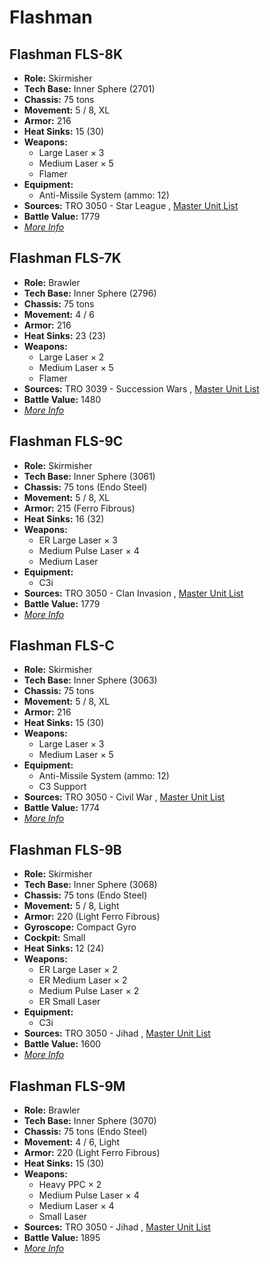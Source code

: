 # Flashman 

## Flashman FLS-8K 

- **Role:** Skirmisher 
- **Tech Base:** Inner Sphere (2701) 
- **Chassis:** 75 tons 
- **Movement:** 5 / 8, XL 
- **Armor:** 216 
- **Heat Sinks:** 15 (30) 
- **Weapons:** 
  - Large Laser × 3 
  - Medium Laser × 5 
  - Flamer 
- **Equipment:** 
  - Anti-Missile System (ammo: 12) 
- **Sources:** TRO 3050 - Star League , [Master Unit List](http://masterunitlist.info/Unit/Details/1124/flashman-fls-8k) 
- **Battle Value:** 1779 
- [*More Info*](flashman/flashman_fls-8k.md) 

## Flashman FLS-7K 

- **Role:** Brawler 
- **Tech Base:** Inner Sphere (2796) 
- **Chassis:** 75 tons 
- **Movement:** 4 / 6 
- **Armor:** 216 
- **Heat Sinks:** 23 (23) 
- **Weapons:** 
  - Large Laser × 2 
  - Medium Laser × 5 
  - Flamer 
- **Sources:** TRO 3039 - Succession Wars , [Master Unit List](http://masterunitlist.info/Unit/Details/1123/flashman-fls-7k) 
- **Battle Value:** 1480 
- [*More Info*](flashman/flashman_fls-7k.md) 

## Flashman FLS-9C 

- **Role:** Skirmisher 
- **Tech Base:** Inner Sphere (3061) 
- **Chassis:** 75 tons (Endo Steel) 
- **Movement:** 5 / 8, XL 
- **Armor:** 215 (Ferro Fibrous) 
- **Heat Sinks:** 16 (32) 
- **Weapons:** 
  - ER Large Laser × 3 
  - Medium Pulse Laser × 4 
  - Medium Laser 
- **Equipment:** 
  - C3i 
- **Sources:** TRO 3050 - Clan Invasion , [Master Unit List](http://masterunitlist.info/Unit/Details/1126/flashman-fls-9c) 
- **Battle Value:** 1779 
- [*More Info*](flashman/flashman_fls-9c.md) 

## Flashman FLS-C 

- **Role:** Skirmisher 
- **Tech Base:** Inner Sphere (3063) 
- **Chassis:** 75 tons 
- **Movement:** 5 / 8, XL 
- **Armor:** 216 
- **Heat Sinks:** 15 (30) 
- **Weapons:** 
  - Large Laser × 3 
  - Medium Laser × 5 
- **Equipment:** 
  - Anti-Missile System (ammo: 12) 
  - C3 Support 
- **Sources:** TRO 3050 - Civil War , [Master Unit List](http://masterunitlist.info/Unit/Details/1128/flashman-fls-c) 
- **Battle Value:** 1774 
- [*More Info*](flashman/flashman_fls-c.md) 

## Flashman FLS-9B 

- **Role:** Skirmisher 
- **Tech Base:** Inner Sphere (3068) 
- **Chassis:** 75 tons (Endo Steel) 
- **Movement:** 5 / 8, Light 
- **Armor:** 220 (Light Ferro Fibrous) 
- **Gyroscope:** Compact Gyro 
- **Cockpit:** Small 
- **Heat Sinks:** 12 (24) 
- **Weapons:** 
  - ER Large Laser × 2 
  - ER Medium Laser × 2 
  - Medium Pulse Laser × 2 
  - ER Small Laser 
- **Equipment:** 
  - C3i 
- **Sources:** TRO 3050 - Jihad , [Master Unit List](http://masterunitlist.info/Unit/Details/1125/flashman-fls-9b) 
- **Battle Value:** 1600 
- [*More Info*](flashman/flashman_fls-9b.md) 

## Flashman FLS-9M 

- **Role:** Brawler 
- **Tech Base:** Inner Sphere (3070) 
- **Chassis:** 75 tons (Endo Steel) 
- **Movement:** 4 / 6, Light 
- **Armor:** 220 (Light Ferro Fibrous) 
- **Heat Sinks:** 15 (30) 
- **Weapons:** 
  - Heavy PPC × 2 
  - Medium Pulse Laser × 4 
  - Medium Laser × 4 
  - Small Laser 
- **Sources:** TRO 3050 - Jihad , [Master Unit List](http://masterunitlist.info/Unit/Details/1127/flashman-fls-9m) 
- **Battle Value:** 1895 
- [*More Info*](flashman/flashman_fls-9m.md) 

